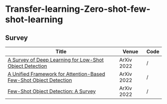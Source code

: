 # Transfer-learning-Zero-shot-few-shot-learning
## Survey
| Title | Venue | Code |
|-------|-------|------|
|  [A Survey of Deep Learning for Low-Shot Object Detection](https://arxiv.org/pdf/2112.02814.pdf) |    ArXiv 2022   |   /   |
|   [A Unified Framework for Attention-Based Few-Shot Object Detection](https://arxiv.org/pdf/2201.02052.pdf)    |    ArXiv 2022   |   /   |
|   [Few-Shot Object Detection: A Survey](https://arxiv.org/abs/2112.11699)    |   ArXiv 2022    |   /   |
